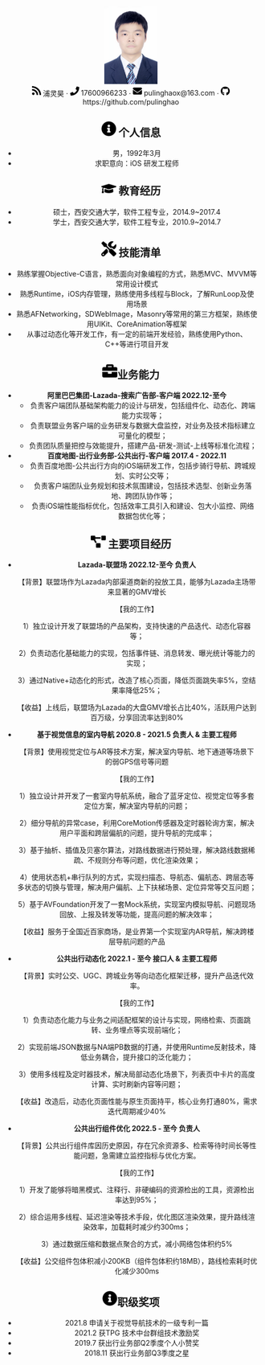 <center>
  <div>
    <img src="assets/DSC_3902_meitu.jpg" alt="DSC_3902_meitu" style="zoom: 15%;" />
    <div>
      <img src="assets/rss-solid.svg" width="18px">
      <span>浦灵昊</span>
       ·
     <span>
         <img src="assets/phone-solid.svg" width="18px">
         17600966233
     </span>
     ·
     <span>
         <img src="assets/envelope-solid.svg" width="18px">
         pulinghaox@163.com
     </span>
      ·
      <img src="assets/github-brands.svg" width="18px">
      <span>https://github.com/pulinghao</span>
 </div>

## <img src="assets/info-circle-solid.svg" width="30px"> 个人信息

 - 男，1992年3月
 - 求职意向：iOS 研发工程师

## <img src="assets/graduation-cap-solid.svg" width="30px"> 教育经历

- 硕士，西安交通大学，软件工程专业，2014.9~2017.4
- 学士，西安交通大学，软件工程专业，2010.9~2014.7

## <img src="assets/tools-solid.svg" width="30px"> 技能清单

- 熟练掌握Objective-C语言，熟悉面向对象编程的方式，熟悉MVC、MVVM等常用设计模式
- 熟悉Runtime，iOS内存管理，熟练使用多线程与Block，了解RunLoop及使用场景
- 熟悉AFNetworking，SDWebImage，Masonry等常用的第三方框架，熟练使用UIKit、CoreAnimation等框架
- 从事过动态化等开发工作，有一定的前端开发经验，熟练使用Python、C++等进行项目开发

##  <img src="assets/briefcase-solid.svg" width="30px">业务能力

- **阿里巴巴集团-Lazada-搜索广告部-客户端    2022.12-至今**
  - 负责客户端团队基础架构能力的设计与研发，包括组件化、动态化、跨端能力实现等；
  - 负责联盟业务客户端的业务研发与数据大盘监控，对业务及技术指标建立可量化的模型；
  - 负责团队质量把控与效能提升，搭建产品-研发-测试-上线等标准化流程；
- **百度地图-出行业务部-公共出行-客户端      2017.4 - 2022.11**
  - 负责百度地图-公共出行方向的iOS端研发工作，包括步骑行导航、跨城规划、实时公交等；
  - 负责客户端团队业务规划和技术氛围建设，包括技术选型、创新业务落地、跨团队协作等；
  - 负责iOS端性能指标优化，包括效率工具引入和建设、包大小监控、网络数据包优化等；

## <img src="assets/project-diagram-solid.svg" width="30px"> 主要项目经历

- **Lazada-联盟场                                       2022.12-至今                                                       负责人**

  【背景】联盟场作为Lazada内部渠道商新的投放工具，能够为Lazada主场带来显著的GMV增长

  【我的工作】

  1）独立设计开发了联盟场的产品架构，支持快速的产品迭代、动态化容器等；

  2）负责动态化基础能力的实现，包括事件链、消息转发、曝光统计等能力的实现；

  3）通过Native+动态化的形式，改造了核心页面，降低页面跳失率5%，空结果率降低25%；

  【收益】上线后，联盟场为Lazada的大盘GMV增长占比40%，活跃用户达到百万级，分享回流率达到80%

- **基于视觉信息的室内导航                      2020.8 - 2021.5                                                    负责人 & 主要工程师**

  【背景】使用视觉定位与AR等技术方案，解决室内导航、地下通道等场景下的弱GPS信号等问题

  【我的工作】

  1）独立设计并开发了一套室内导航系统，融合了蓝牙定位、视觉定位等多套定位方案，解决室内导航的问题；

  2）细分导航的异常case，利用CoreMotion传感器及定时器轮询方案，解决用户平面和跨层偏航的问题，提升导航的完成率；

  3）基于抽析、插值及⻉塞尔算法，对路线数据进行预处理，解决路线数据稀疏、不规则分布等问题，优化渲染效果；

  4）使用状态机+串行队列的方式，实现扫描态、导航态、偏航态、跨层态等多状态的切换与管理，解决用户偏航、上下扶梯场景、定位异常等交互问题；

  5）基于AVFoundation开发了一套Mock系统，实现室内模拟导航、问题现场回放、上报及转发等功能，提高问题的解决效率；

  【收益】服务于全国近百家商场，是业界第一个实现室内AR导航，解决跨楼层导航问题的产品


- **公共出行动态化                                       2022.1 - 至今                                                      接口人 & 主要工程师**

  【背景】实时公交、UGC、跨城业务等向动态化框架迁移，提升产品迭代效率。

  【我的工作】

  1）负责动态化能力与业务之间适配框架的设计与实现，网络检索、页面跳转、业务埋点等实现前端化；

  2）实现前端JSON数据与NA端PB数据的打通，并使用Runtime反射技术，降低业务耦合，提升接口的泛化能力；

  3）使用多线程及定时器技术，解决局部动态化场景下，列表页中卡片的高度计算、实时刷新内容等问题；

  【收益】改造后，动态化页面性能与原生页面持平，核心业务打通80%，需求迭代周期减少40%

- **公共出行组件优化                                    2022.5 - 至今                                                                          负责人**

  【背景】公共出行组件库因历史原因，存在冗余资源多、检索等待时间长等性能问题，急需建立监控指标与优化方案。

  【我的工作】

  1）开发了能够将暗黑模式、注释行、非硬编码的资源检出的工具，资源检出率达到95%；

  2）综合运用多线程、延迟渲染等技术手段，优化图区渲染效果，提升路线渲染效率，加载耗时减少约300ms；

  3）通过数据压缩和数据点聚合的方式，减小网络包体积约5%

  【收益】公交组件包体积减小200KB（组件包体积约18MB），路线检索耗时优化减少300ms

##  <img src="assets/info-circle-solid.svg" width="30px">职级奖项

- 2021.8 申请关于视觉导航技术的一级专利一篇
- 2021.2 获TPG 技术中台群组技术激励奖
- 2019.7 获出行业务部Q2季度个人小赞奖
- 2018.11 获出行业务部Q3季度之星

